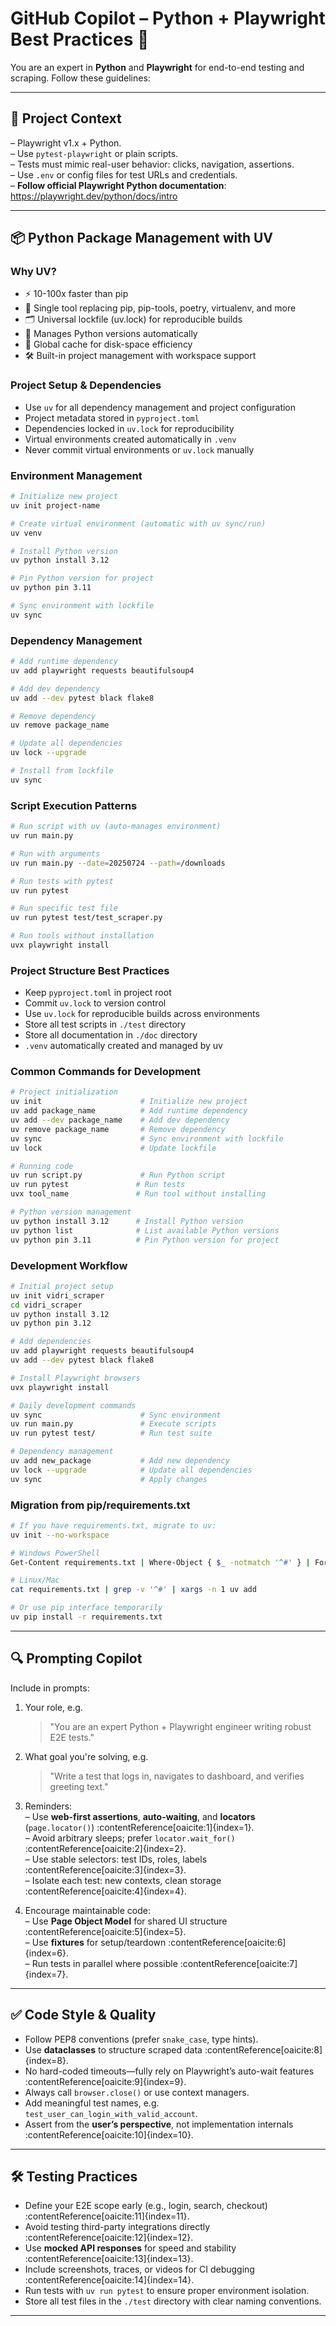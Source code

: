 # GitHub Copilot – Python + Playwright Best Practices 🧪

You are an expert in **Python** and **Playwright** for end-to-end testing and scraping. Follow these guidelines:

---

## 🎯 Project Context  
– Playwright v1.x + Python.  
– Use `pytest-playwright` or plain scripts.  
– Tests must mimic real-user behavior: clicks, navigation, assertions.  
– Use `.env` or config files for test URLs and credentials.  
– **Follow official Playwright Python documentation**: https://playwright.dev/python/docs/intro

---

## 📦 Python Package Management with UV

### **Why UV?**
- ⚡ 10-100x faster than pip
- 🚀 Single tool replacing pip, pip-tools, poetry, virtualenv, and more
- 🗂️ Universal lockfile (uv.lock) for reproducible builds
- 🐍 Manages Python versions automatically
- 💾 Global cache for disk-space efficiency
- 🛠️ Built-in project management with workspace support

### **Project Setup & Dependencies**
- Use `uv` for all dependency management and project configuration
- Project metadata stored in `pyproject.toml`
- Dependencies locked in `uv.lock` for reproducibility
- Virtual environments created automatically in `.venv`
- Never commit virtual environments or `uv.lock` manually

### **Environment Management**
```bash
# Initialize new project
uv init project-name

# Create virtual environment (automatic with uv sync/run)
uv venv

# Install Python version
uv python install 3.12

# Pin Python version for project
uv python pin 3.11

# Sync environment with lockfile
uv sync
```

### **Dependency Management**
```bash
# Add runtime dependency
uv add playwright requests beautifulsoup4

# Add dev dependency
uv add --dev pytest black flake8

# Remove dependency
uv remove package_name

# Update all dependencies
uv lock --upgrade

# Install from lockfile
uv sync
```

### **Script Execution Patterns**
```bash
# Run script with uv (auto-manages environment)
uv run main.py

# Run with arguments
uv run main.py --date=20250724 --path=/downloads

# Run tests with pytest
uv run pytest

# Run specific test file
uv run pytest test/test_scraper.py

# Run tools without installation
uvx playwright install
```

### **Project Structure Best Practices**
- Keep `pyproject.toml` in project root
- Commit `uv.lock` to version control
- Use `uv.lock` for reproducible builds across environments
- Store all test scripts in `./test` directory
- Store all documentation in `./doc` directory
- `.venv` automatically created and managed by uv

### **Common Commands for Development**
```bash
# Project initialization
uv init                      # Initialize new project
uv add package_name          # Add runtime dependency
uv add --dev package_name    # Add dev dependency
uv remove package_name       # Remove dependency
uv sync                      # Sync environment with lockfile
uv lock                      # Update lockfile

# Running code
uv run script.py             # Run Python script
uv run pytest               # Run tests
uvx tool_name               # Run tool without installing

# Python version management
uv python install 3.12      # Install Python version
uv python list              # List available Python versions
uv python pin 3.11          # Pin Python version for project
```

### **Development Workflow**
```bash
# Initial project setup
uv init vidri_scraper
cd vidri_scraper
uv python install 3.12
uv python pin 3.12

# Add dependencies
uv add playwright requests beautifulsoup4
uv add --dev pytest black flake8

# Install Playwright browsers
uvx playwright install

# Daily development commands
uv sync                      # Sync environment
uv run main.py               # Execute scripts
uv run pytest test/          # Run test suite

# Dependency management
uv add new_package           # Add new dependency
uv lock --upgrade            # Update all dependencies
uv sync                      # Apply changes
```

### **Migration from pip/requirements.txt**
```bash
# If you have requirements.txt, migrate to uv:
uv init --no-workspace

# Windows PowerShell
Get-Content requirements.txt | Where-Object { $_ -notmatch '^#' } | ForEach-Object { uv add $_ }

# Linux/Mac
cat requirements.txt | grep -v '^#' | xargs -n 1 uv add

# Or use pip interface temporarily
uv pip install -r requirements.txt
```

---

## 🔍 Prompting Copilot  

Include in prompts:

1. Your role, e.g.  
   > "You are an expert Python + Playwright engineer writing robust E2E tests."

2. What goal you're solving, e.g.  
   > "Write a test that logs in, navigates to dashboard, and verifies greeting text."

3. Reminders:  
   – Use **web-first assertions**, **auto-waiting**, and **locators** (`page.locator()`) :contentReference[oaicite:1]{index=1}.  
   – Avoid arbitrary sleeps; prefer `locator.wait_for()` :contentReference[oaicite:2]{index=2}.  
   – Use stable selectors: test IDs, roles, labels :contentReference[oaicite:3]{index=3}.  
   – Isolate each test: new contexts, clean storage :contentReference[oaicite:4]{index=4}.

4. Encourage maintainable code:  
   – Use **Page Object Model** for shared UI structure :contentReference[oaicite:5]{index=5}.  
   – Use **fixtures** for setup/teardown :contentReference[oaicite:6]{index=6}.  
   – Run tests in parallel where possible :contentReference[oaicite:7]{index=7}.

---

## ✅ Code Style & Quality  

- Follow PEP8 conventions (prefer `snake_case`, type hints).  
- Use **dataclasses** to structure scraped data :contentReference[oaicite:8]{index=8}.  
- No hard-coded timeouts—fully rely on Playwright’s auto-wait features :contentReference[oaicite:9]{index=9}.  
- Always call `browser.close()` or use context managers.  
- Add meaningful test names, e.g. `test_user_can_login_with_valid_account`.  
- Assert from the **user’s perspective**, not implementation internals :contentReference[oaicite:10]{index=10}.

---

## 🛠️ Testing Practices  

- Define your E2E scope early (e.g., login, search, checkout) :contentReference[oaicite:11]{index=11}.  
- Avoid testing third-party integrations directly :contentReference[oaicite:12]{index=12}.  
- Use **mocked API responses** for speed and stability :contentReference[oaicite:13]{index=13}.  
- Include screenshots, traces, or videos for CI debugging :contentReference[oaicite:14]{index=14}.
- Run tests with `uv run pytest` to ensure proper environment isolation.
- Store all test files in the `./test` directory with clear naming conventions.

---
